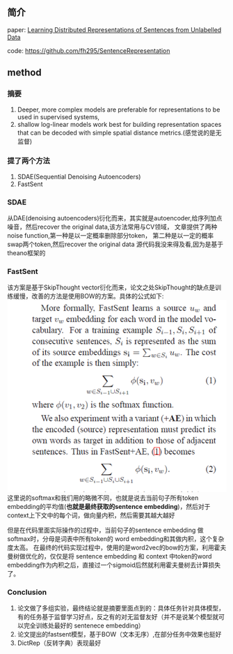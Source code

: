 ## 简介 
paper: [Learning Distributed Representations of Sentences from Unlabelled Data](https://arxiv.org/abs/1602.03483)

code: https://github.com/fh295/SentenceRepresentation

## method  

### 摘要  
1. Deeper, more complex models are preferable for representations to be used in supervised systems,
2. shallow log-linear models work best for building representation spaces that can be decoded with simple spatial distance metrics.(感觉说的是无监督)
### 提了两个方法
1. SDAE(Sequential Denoising Autoencoders)
2. FastSent

### SDAE
从DAE(denoising autoencoders)衍化而来，其实就是autoencoder,给序列加点噪音，然后recover the original data,该方法常用与CV领域，
文章提供了两种noise function,第一种是以一定概率删除部分token， 第二种是以一定的概率swap两个token,然后recover the original data
源代码我没来得及看,因为是基于theano框架的
### FastSent
该方案是基于SkipThought vector衍化而来，论文之处SkipThought的缺点是训练缓慢，改善的方法是使用BOW的方案。具体的公式如下:
<img src="./images/fastsent1.png"/>
这里说的softmax和我们用的略微不同，也就是说去当前句子所有token embedding的平均值(**也就是最终获取的sentence embedding**)，然后对于context上下文中的每个词，做向量内积，然后需要其越大越好

但是在代码里面实际操作的过程中，当前句子的sentence embedding 做softmax时，分母是词表中所有token的 word embedding和其做内积，这个复杂度太高。
在最终的代码实现过程中，使用的是word2vec的bow的方案，利用霍夫曼树做优化的，仅仅是将 sentence embedding 和 context 中token的word embedding作为内积之后，直接过一个sigmoid后然就利用霍夫曼树去计算损失了。


### Conclusion
1. 论文做了多组实验，最终结论就是摘要里面点到的：具体任务针对具体模型，有的任务基于监督学习好点，反之有的对无监督友好（并不是说某个模型就可以完全训练处最好的 sentenece embedding）
2. 论文提出的fastsent模型，基于BOW（文本无序）,在部分任务中效果也挺好
3. DictRep（反转字典）表现最好